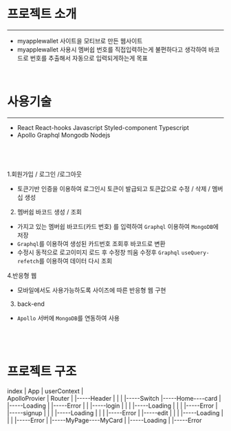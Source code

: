 # 프로젝트 소개
-------
- myapplewallet 사이트을 모티브로 만든 웹사이트
- myapplewallet 사용시 멤버쉽 번호를 직접입력하는게 불편하다고 생각하여 바코드로 번호를 추출해서 자동으로 입력되게하는게 목표

&nbsp;

# 사용기술 
-----
- React React-hooks Javascript Styled-component Typescript
- Apollo Graphql Mongodb Nodejs

&nbsp;
-------

1.회원가입 / 로그인 /로그아웃

- 토큰기반 인증을 이용하여 로그인시 토큰이 발급되고 토큰값으로 수정 / 삭제 / 멤버십 생성

2. 멤버쉽 바코드 생성 / 조회

- 가지고 있는 멤버쉽 바코드(카드 번호) 를  입력하여 `Graphql` 이용하여 `MongoDB`에 저장
- `Graphql`를 이용하여 생성된 카드번호 조회후 바코드로 변환
- 수정시 동적으로 로고이미지 로드 후 수정창 띄움 수정후 `Graphql`  `useQuery-refetch`를 이용하여 데이터 다시 조회

4.반응형 웹 

- 모바일에서도 사용가능하도록 사이즈에 따른 반응형 웹 구현

3. back-end 

- `Apollo` 서버에 `MongoDB`를 연동하여 사용


&nbsp;
-------


# 프로젝트 구조

  index
    |
  App
    |
  userContext
    |        
  ApolloProvier
    |
  Router
    |
    |-----Header
    |
    |
    |
    |-----Switch
            |-----Home----card
            |
            |-----Loading
            |
            |-----Error
            |
            |
            |-----login
            |       |
            |       |-----Loading
            |       |
            |       |-----Error
            |
            |-----signup
            |       |
            |       |-----Loading
            |       |
            |       |-----Error
            |
            |-----edit
            |       |
            |       |-----Loading
            |       |
            |       |-----Error
            |
            |-----MyPage----MyCard
                    |
                    |-----Loading
                    |
                    |-----Error


 
 


